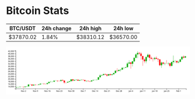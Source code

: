 # Bitcoin Stats

BTC/USDT|24h change|24h high|24h low|
|---|---|---|---|
|$37870.02|1.84%|$38310.12|$36570.00|

<img src="./chart.svg">
